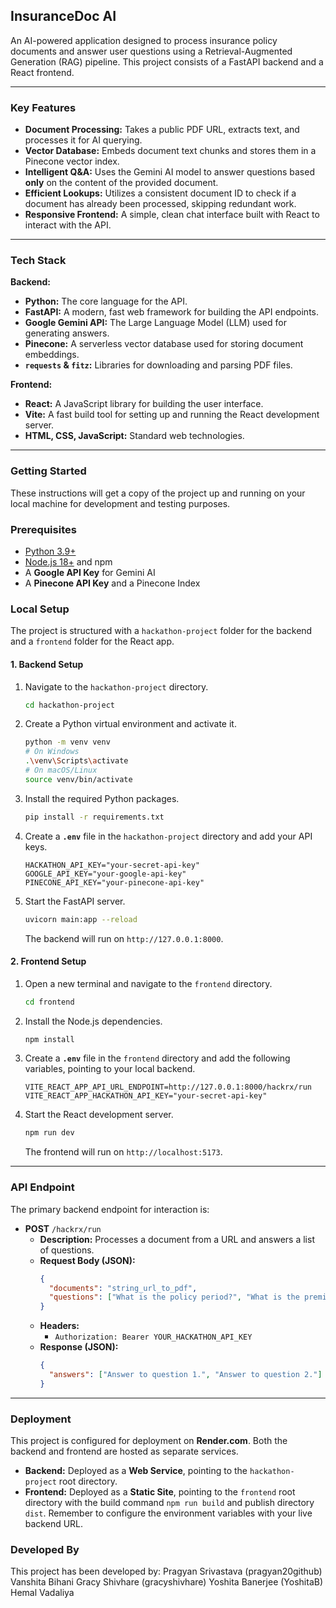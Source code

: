 ## InsuranceDoc AI

An AI-powered application designed to process insurance policy documents and answer user questions using a Retrieval-Augmented Generation (RAG) pipeline. This project consists of a FastAPI backend and a React frontend.

-----

### Key Features

  * **Document Processing:** Takes a public PDF URL, extracts text, and processes it for AI querying.
  * **Vector Database:** Embeds document text chunks and stores them in a Pinecone vector index.
  * **Intelligent Q\&A:** Uses the Gemini AI model to answer questions based **only** on the content of the provided document.
  * **Efficient Lookups:** Utilizes a consistent document ID to check if a document has already been processed, skipping redundant work.
  * **Responsive Frontend:** A simple, clean chat interface built with React to interact with the API.

-----

### Tech Stack

**Backend:**

  * **Python:** The core language for the API.
  * **FastAPI:** A modern, fast web framework for building the API endpoints.
  * **Google Gemini API:** The Large Language Model (LLM) used for generating answers.
  * **Pinecone:** A serverless vector database used for storing document embeddings.
  * **`requests` & `fitz`:** Libraries for downloading and parsing PDF files.

**Frontend:**

  * **React:** A JavaScript library for building the user interface.
  * **Vite:** A fast build tool for setting up and running the React development server.
  * **HTML, CSS, JavaScript:** Standard web technologies.

-----

### Getting Started

These instructions will get a copy of the project up and running on your local machine for development and testing purposes.

### Prerequisites

  * [Python 3.9+](https://www.python.org/downloads/)
  * [Node.js 18+](https://nodejs.org/en) and npm
  * A **Google API Key** for Gemini AI
  * A **Pinecone API Key** and a Pinecone Index

### Local Setup

The project is structured with a `hackathon-project` folder for the backend and a `frontend` folder for the React app.

#### 1\. Backend Setup

1.  Navigate to the `hackathon-project` directory.
    ```bash
    cd hackathon-project
    ```
2.  Create a Python virtual environment and activate it.
    ```bash
    python -m venv venv
    # On Windows
    .\venv\Scripts\activate
    # On macOS/Linux
    source venv/bin/activate
    ```
3.  Install the required Python packages.
    ```bash
    pip install -r requirements.txt
    ```
4.  Create a **`.env`** file in the `hackathon-project` directory and add your API keys.
    ```
    HACKATHON_API_KEY="your-secret-api-key"
    GOOGLE_API_KEY="your-google-api-key"
    PINECONE_API_KEY="your-pinecone-api-key"
    ```
5.  Start the FastAPI server.
    ```bash
    uvicorn main:app --reload
    ```
    The backend will run on `http://127.0.0.1:8000`.

#### 2\. Frontend Setup

1.  Open a new terminal and navigate to the `frontend` directory.
    ```bash
    cd frontend
    ```
2.  Install the Node.js dependencies.
    ```bash
    npm install
    ```
3.  Create a **`.env`** file in the `frontend` directory and add the following variables, pointing to your local backend.
    ```
    VITE_REACT_APP_API_URL_ENDPOINT=http://127.0.0.1:8000/hackrx/run
    VITE_REACT_APP_HACKATHON_API_KEY="your-secret-api-key"
    ```
4.  Start the React development server.
    ```bash
    npm run dev
    ```
    The frontend will run on `http://localhost:5173`.

-----

### API Endpoint

The primary backend endpoint for interaction is:

  * **POST** `/hackrx/run`
      * **Description:** Processes a document from a URL and answers a list of questions.
      * **Request Body (JSON):**
        ```json
        {
          "documents": "string_url_to_pdf",
          "questions": ["What is the policy period?", "What is the premium?"]
        }
        ```
      * **Headers:**
          * `Authorization: Bearer YOUR_HACKATHON_API_KEY`
      * **Response (JSON):**
        ```json
        {
          "answers": ["Answer to question 1.", "Answer to question 2."]
        }
        ```

-----

### Deployment

This project is configured for deployment on **Render.com**. Both the backend and frontend are hosted as separate services.

  * **Backend:** Deployed as a **Web Service**, pointing to the `hackathon-project` root directory.
  * **Frontend:** Deployed as a **Static Site**, pointing to the `frontend` root directory with the build command `npm run build` and publish directory `dist`. Remember to configure the environment variables with your live backend URL.

### Developed By

This project has been developed by:
Pragyan Srivastava (pragyan20github)
Vanshita Bihani
Gracy Shivhare (gracyshivhare)
Yoshita Banerjee (YoshitaB)
Hemal Vadaliya
